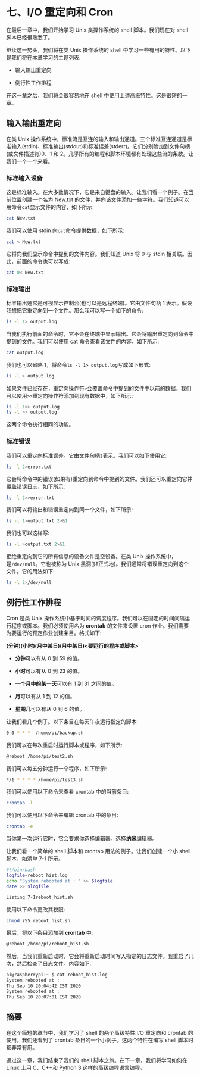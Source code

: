 # 七、I/O 重定向和 Cron

在最后一章中，我们开始学习 Unix 类操作系统的 shell 脚本。我们现在对 shell 脚本已经很熟悉了。

继续这一势头，我们将在类 Unix 操作系统的 shell 中学习一些有用的特性。以下是我们将在本章学习的主题列表:

*   输入输出重定向

*   例行性工作排程

在这一章之后，我们将会很容易地在 shell 中使用上述高级特性。这是很短的一章。

## 输入输出重定向

在类 Unix 操作系统中，标准流是互连的输入和输出通道。三个标准互连通道是标准输入(stdin)、标准输出(stdout)和标准误差(stderr)。它们分别附加到文件句柄(或文件描述符)0、1 和 2。几乎所有的编程和脚本环境都有处理这些流的条款。让我们一个一个来看。

### 标准输入设备

这是标准输入。在大多数情况下，它是来自键盘的输入。让我们看一个例子。在当前位置创建一个名为 New.txt 的文件，并向该文件添加一些字符。我们知道可以用命令`cat`显示文件的内容，如下所示:

```sh
cat New.txt

```

我们可以使用 stdin 向`cat`命令提供数据，如下所示:

```sh
cat < New.txt

```

它将向我们显示命令中提到的文件内容。我们知道 Unix 将 0 与 stdin 相关联。因此，前面的命令也可以写成:

```sh
cat 0< New.txt

```

### 标准输出

标准输出通常是可视显示控制台(也可以是远程终端)。它由文件句柄 1 表示。假设我想把它重定向到一个文件。那么我可以写一个如下的命令:

```sh
ls -l 1> output.log

```

当我们执行前面的命令时，它不会在终端中显示输出。它会将输出重定向到命令中提到的文件。我们可以使用 cat 命令查看该文件的内容，如下所示:

```sh
cat output.log

```

我们也可以省略 1，将命令`ls -l 1> output.log`写成如下形式:

```sh
ls -l > output.log

```

如果文件已经存在，重定向操作符`>`会覆盖命令中提到的文件中以前的数据。我们可以使用`>>`重定向操作符添加到现有数据中，如下所示:

```sh
ls -l 1>> output.log
ls -l >> output.log

```

这两个命令执行相同的功能。

### 标准错误

我们可以重定向标准误差。它由文件句柄`2`表示。我们可以如下使用它:

```sh
ls -l 2>error.txt

```

它会将命令中的错误(如果有)重定向到命令中提到的文件。我们还可以重定向它并覆盖错误日志，如下所示:

```sh
ls -l 2>>error.txt

```

我们可以将输出和错误重定向到同一个文件，如下所示:

```sh
ls -l 1>output.txt 2>&1

```

我们也可以这样写:

```sh
ls -l >output.txt 2>&1

```

拒绝重定向到它的所有信息的设备文件是空设备。在类 Unix 操作系统中，是`/dev/null`。它也被称为 Unix 黑洞(非正式地)。我们通常将错误重定向到这个文件。它的用法如下:

```sh
ls -l 2>/dev/null

```

## 例行性工作排程

Cron 是类 Unix 操作系统中基于时间的调度程序。我们可以在固定的时间间隔运行程序或脚本。我们必须使用名为 **crontab** 的文件来设置 cron 作业。我们需要为要运行的预定作业创建条目。格式如下:

**(分钟)(小时)(月中某日)(月中某日)<要运行的程序或脚本>**

*   **分钟**可以有从 0 到 59 的值。

*   **小时**可以有从 0 到 23 的值。

*   **一个月中的某一天**可以有 1 到 31 之间的值。

*   **月**可以有从 1 到 12 的值。

*   **星期几**可以有从 0 到 6 的值。

让我们看几个例子。以下条目在每天午夜运行指定的脚本:

```sh
0 0 * * *  /home/pi/backup.sh

```

我们可以在每次重启时运行脚本或程序，如下所示:

```sh
@reboot /home/pi/test2.sh

```

我们可以每五分钟运行一个程序，如下所示:

```sh
*/1 * * * * /home/pi/test3.sh

```

我们可以使用以下命令来查看 crontab 中的当前条目:

```sh
crontab -l

```

我们可以使用以下命令来编辑 crontab 中的条目:

```sh
crontab -e

```

当你第一次运行它时，它会要求你选择编辑器。选择**纳米**编辑器。

让我们看一个简单的 shell 脚本和 crontab 用法的例子。让我们创建一个小 shell 脚本，如清单 7-1 所示。

```sh
#!/bin/bash
logfile=reboot_hist.log
echo "System rebooted at : " >> $logfile
date >> $logfile

Listing 7-1reboot_hist.sh

```

使用以下命令更改其权限:

```sh
chmod 755 reboot_hist.sh

```

最后，将以下条目添加到 **crontab** 中:

```sh
@reboot /home/pi/reboot_hist.sh

```

然后，当我们重新启动时，它会将重新启动时间写入指定的日志文件。我重启了几次，然后检查了日志文件。内容如下:

```sh
pi@raspberrypi:~ $ cat reboot_hist.log
System rebooted at :
Thu Sep 10 20:04:42 IST 2020
System rebooted at :
Thu Sep 10 20:07:01 IST 2020

```

## 摘要

在这个简短的章节中，我们学习了 shell 的两个高级特性:I/O 重定向和 crontab 的使用。我们还看到了 crontab 条目的一个小例子。这两个特性在编写 shell 脚本时都非常有用。

通过这一章，我们结束了我们的 shell 脚本之旅。在下一章，我们将学习如何在 Linux 上用 C、C++和 Python 3 这样的高级编程语言编程。
